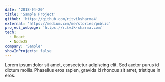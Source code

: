 ```yaml
---
date: '2018-04-20'
title: 'Sample Project'
github: 'https://github.com/ritviksharma4'
external: 'https://medium.com/me/stories/public'
project_webpage: 'https://ritvik-sharma.com/'
tech:
  - React
  - NodeJS
company: 'Sample'
showInProjects: false
---
```


Lorem ipsum dolor sit amet, consectetur adipiscing elit. Sed auctor purus id dictum mollis. Phasellus eros sapien, gravida id rhoncus sit amet, tristique in eros.